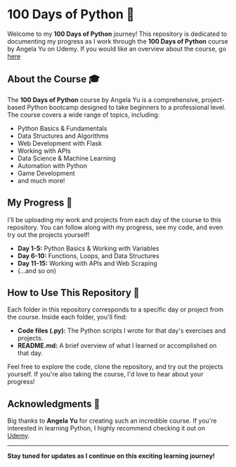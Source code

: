 # 100 Days of Python 🐍

Welcome to my **100 Days of Python** journey! This repository is dedicated to documenting my progress as I work through the **100 Days of Python** course by Angela Yu on Udemy. 
If you would like an overview about the course, go [here](overview.md)


## About the Course 🎓

The **100 Days of Python** course by Angela Yu is a comprehensive, project-based Python bootcamp designed to take beginners to a professional level. The course covers a wide range of topics, including:

- Python Basics & Fundamentals
- Data Structures and Algorithms
- Web Development with Flask
- Working with APIs
- Data Science & Machine Learning
- Automation with Python
- Game Development
- and much more!

## My Progress 🚀

I'll be uploading my work and projects from each day of the course to this repository. You can follow along with my progress, see my code, and even try out the projects yourself!

- **Day 1-5:** Python Basics & Working with Variables
- **Day 6-10:** Functions, Loops, and Data Structures
- **Day 11-15:** Working with APIs and Web Scraping
- (…and so on)

## How to Use This Repository 📂

Each folder in this repository corresponds to a specific day or project from the course. Inside each folder, you'll find:

- **Code files (.py):** The Python scripts I wrote for that day's exercises and projects.
- **README.md:** A brief overview of what I learned or accomplished on that day.

Feel free to explore the code, clone the repository, and try out the projects yourself. If you're also taking the course, I'd love to hear about your progress!

## Acknowledgments 🙏

Big thanks to **Angela Yu** for creating such an incredible course. If you're interested in learning Python, I highly recommend checking it out on [Udemy](https://www.udemy.com/course/100-days-of-code/).

---

**Stay tuned for updates as I continue on this exciting learning journey!**


